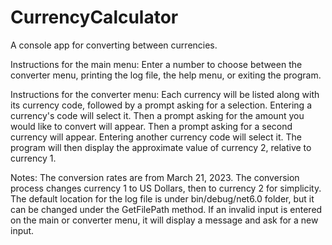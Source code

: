 # CurrencyCalculator
A console app for converting between currencies.

Instructions for the main menu:
Enter a number to choose between the converter menu, printing the log file, the help menu, or exiting the program.

Instructions for the converter menu:
Each currency will be listed along with its currency code, followed by a prompt asking for a selection. Entering a currency's code will select it. Then a prompt asking for the amount you would like to convert will appear. Then a prompt asking for a second currency will appear. Entering another currency code will select it. The program will then display the approximate value of currency 2, relative to currency 1.

Notes:
The conversion rates are from March 21, 2023.
The conversion process changes currency 1 to US Dollars, then to currency 2 for simplicity.
The default location for the log file is under bin/debug/net6.0 folder, but it can be changed under the GetFilePath method.
If an invalid input is entered on the main or converter menu, it will display a message and ask for a new input.
